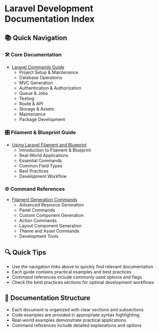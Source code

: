 # Laravel Development Documentation Index

## 📚 Quick Navigation

### 🛠 Core Documentation
- [Laravel Commands Guide](Laravel_Commands.md)
  - Project Setup & Maintenance
  - Database Operations
  - MVC Generation
  - Authentication & Authorization
  - Queue & Jobs
  - Testing
  - Route & API
  - Storage & Assets
  - Maintenance
  - Package Development

### 🎛 Filament & Blueprint Guide
- [Using Laravel Filament and Blueprint](learn.md)
  - Introduction to Filament & Blueprint
  - Real-World Applications
  - Essential Commands
  - Common Field Types
  - Best Practices
  - Development Workflow

### ⚙️ Command References
- [Filament Generation Commands](Filament%20Generation%20Commands.md)
  - Advanced Resource Generation
  - Panel Commands
  - Custom Component Generation
  - Action Commands
  - Layout Component Generation
  - Theme and Asset Commands
  - Development Tools

## 🔍 Quick Tips
- Use the navigation links above to quickly find relevant documentation
- Each guide contains practical examples and best practices
- Command references include commonly used options and flags
- Check the best practices sections for optimal development workflows

## 📖 Documentation Structure
- Each document is organized with clear sections and subsections
- Code examples are provided in appropriate syntax highlighting
- Real-world examples demonstrate practical applications
- Command references include detailed explanations and options